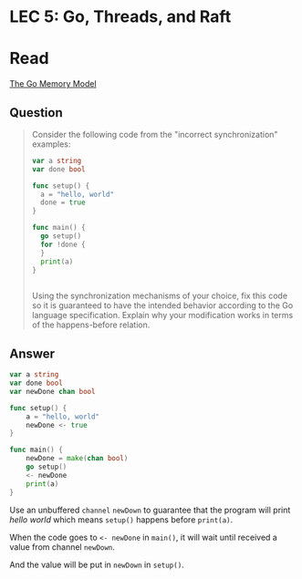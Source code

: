 # LEC 5: Go, Threads, and Raft

# Read

[The Go Memory Model](https://golang.org/ref/mem)



## Question

> Consider the following code from the "incorrect synchronization" examples:
>
> ```go
> var a string
> var done bool
> 
> func setup() {
> 	a = "hello, world"
> 	done = true
> }
> 
> func main() {
> 	go setup()
> 	for !done {
> 	}
> 	print(a)
> }
>   
> ```
>
> Using the synchronization mechanisms of your choice, fix this code so it is guaranteed to have the intended behavior according to the Go language specification. Explain why your modification works in terms of the happens-before relation.



## Answer

```go
var a string
var done bool
var newDone chan bool

func setup() {
	a = "hello, world"
	newDone <- true
}

func main() {
	newDone = make(chan bool)
	go setup()
	<- newDone
	print(a)
}
```

Use an unbuffered  `channel` `newDown` to guarantee that the program will print *hello world* which means `setup()` happens before `print(a)`.

When the code goes to `<- newDone` in `main()`, it will wait until received a value from channel `newDown`. 

And the value will be put in `newDown` in `setup()`.